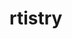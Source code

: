
<!-- README.md is generated from README.Rmd. Please edit that file -->

# rtistry

<!-- badges: start -->

<!-- badges: end -->
